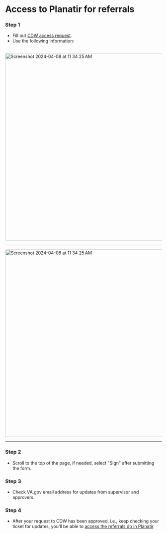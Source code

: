 # Access to Planatir for referrals

### Step 1 

- Fill out [CDW access request](https://epas.r02.med.va.gov/submit.cfm?action=select&=&doc_type=690).
- Use the following information:<br/><br/>

<img width="600" alt="Screenshot 2024-04-08 at 11 34 25 AM" src="https://github.com/user-attachments/assets/ab9fee1f-eafa-4c66-b6f7-80a0cb9be9a6c"><br/>

----

<img width="600" alt="Screenshot 2024-04-08 at 11 34 25 AM" src="https://github.com/user-attachments/assets/bdd83f55-7876-4e22-a047-48d0d8a2e523"><br>

----

### Step 2 

- Scroll to the top of the page, if needed, select "Sign" after submitting the form.

### Step 3

- Check VA.gov email address for updates from supervisor and approvers.

### Step 4

- After your request to CDW has been approved, i.e., keep checking your ticket for updates, you'll be able to [access the referrals db in Planatir](https://va.palantirgov.com/workspace/data-integration/dataset/preview/ri.foundry.main.dataset.bd2319c0-5f39-43d2-8d99-dde49b1d3904/master). 

